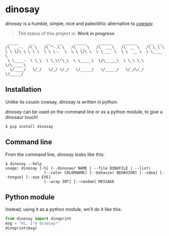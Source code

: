 # dinosay

_dinosay_ is a humble, simple, nice and paleolithic alternative to [_cowsay_](https://en.wikipedia.org/wiki/Cowsay).

> The status of this project is: **Work in progress**

```
 _____     __     __   __     ______     ______     ______     __  __   
/\  __-.  /\ \   /\ "-.\ \   /\  __ \   /\  ___\   /\  __ \   /\ \_\ \  
\ \ \/\ \ \ \ \  \ \ \-.  \  \ \ \/\ \  \ \___  \  \ \  __ \  \ \____ \ 
 \ \____-  \ \_\  \ \_\\"\_\  \ \_____\  \/\_____\  \ \_\ \_\  \/\_____\
  \/____/   \/_/   \/_/ \/_/   \/_____/   \/_____/   \/_/\/_/   \/_____/ 
```

## Installation

Unlike its cousin cowsay, _dinosay_ is written in python.

_dinosay_ can be used on the command line or as a python module, to give a dinosaur touch!

```console
$ pip install dinosay
```

## Command line

From the command line, _dinosay_ looks like this:

```console
$ dinosay --help
usage: dinosay [-h] (--dinosaur NAME | --file DINOFILE | --list)
                 [--color COLORNAME] [--behavior BEHAVIOR] [--idea] [--tongue] [--eye EYE]
                 [--wrap INT] [--random] MESSAGE

```

## Python module

Instead, using it as a python module, we'll do it like this:

```python
from dinosay import dinoprint
msg = "Hi, I'm dinosay!"
dinoprint(msg)
```